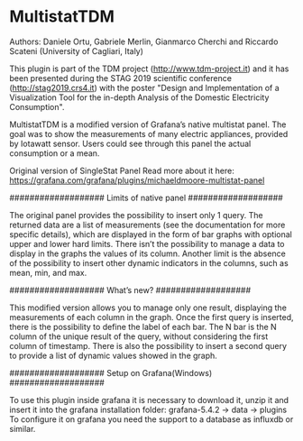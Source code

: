 # MultistatTDM
Authors: Daniele Ortu, Gabriele Merlin, Gianmarco Cherchi and Riccardo Scateni (University of Cagliari, Italy)

This plugin is part of the TDM project (http://www.tdm-project.it) and it has been presented during the STAG 2019 scientific conference (http://stag2019.crs4.it) with the poster "Design and Implementation of a Visualization Tool for the in-depth Analysis of the Domestic Electricity Consumption".

MultistatTDM is a modified version of Grafana’s native multistat panel. The goal was to show the measurements of many electric appliances, provided by Iotawatt sensor. Users could see through this panel the actual consumption or a mean.

Original version of SingleStat Panel
Read more about it here:
https://grafana.com/grafana/plugins/michaeldmoore-multistat-panel

###################
Limits of native panel
###################

The original panel provides the possibility to insert only 1 query. The returned data are a list of measurements (see the documentation for more specific details), which are displayed in the form of bar graphs with optional upper and lower hard limits. There isn’t the possibility to manage a data to display in the graphs the values of its column.
Another limit is the absence of the possibility to insert other dynamic indicators in the columns, such as mean, min, and max.

###################
What’s new?
###################

This modified version allows you to manage only one result, displaying the measurements of each column in the graph. Once the first query is inserted, there is the possibility to define the label of each bar. The N bar is the N column of the unique result of the query, without considering the first column of timestamp.
There is also the possibility to insert a second query to provide a list of dynamic values showed in the graph. 

###################
Setup on Grafana(Windows)
###################

To use this plugin inside grafana it is necessary to download it, unzip it and insert it into the grafana installation folder: grafana-5.4.2 -> data -> plugins 
To configure it on grafana you need the support to a database as influxdb or similar.



